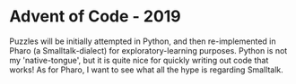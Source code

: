 # Advent of Code - 2019

Puzzles will be initially attempted in Python, and then re-implemented in Pharo (a Smalltalk-dialect) for exploratory-learning purposes.  Python is not my 'native-tongue', but it is quite nice for quickly writing out code that works!  As for Pharo, I want to see what all the hype is regarding Smalltalk.
